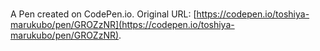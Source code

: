 # 

A Pen created on CodePen.io. Original URL: [https://codepen.io/toshiya-marukubo/pen/GROZzNR](https://codepen.io/toshiya-marukubo/pen/GROZzNR).

